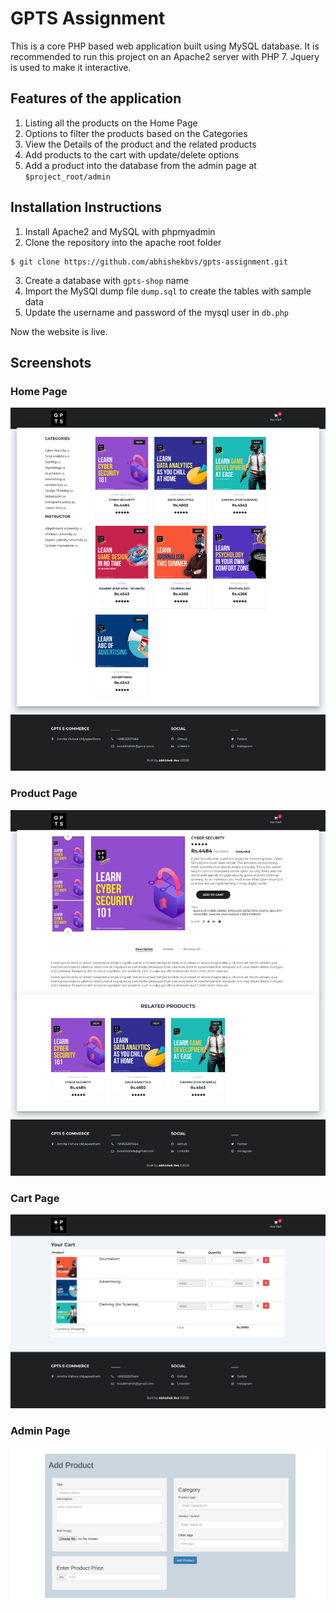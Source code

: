 # GPTS Assignment

This is a core PHP based web application built using MySQL database. It is recommended to run this project on an Apache2 server with PHP 7. Jquery is used to make it interactive.

## Features of the application

1. Listing all the products on the Home Page
2. Options to filter the products based on the Categories
3. View the Details of the product and the related products
4. Add products to the cart with update/delete options
5. Add a product into the database from the admin page at `$project_root/admin`

## Installation Instructions
1. Install Apache2 and MySQL with phpmyadmin
2. Clone the repository into the apache root folder
```
$ git clone https://github.com/abhishekbvs/gpts-assignment.git
```
3. Create a database with `gpts-shop` name
4. Import the MySQl dump file `dump.sql` to create the tables with sample data
5. Update the username and password of the mysql user in `db.php`

Now the website is live.

## Screenshots

### Home Page

![Home Page](https://raw.githubusercontent.com/abhishekbvs/gpts-assignment/master/images/home.png)

### Product Page
![Product Page](https://raw.githubusercontent.com/abhishekbvs/gpts-assignment/master/images/product.png)

### Cart Page
![Cart Page](https://raw.githubusercontent.com/abhishekbvs/gpts-assignment/master/images/cart.png)

### Admin Page
![Admin Page](https://raw.githubusercontent.com/abhishekbvs/gpts-assignment/master/images/admin.png)
